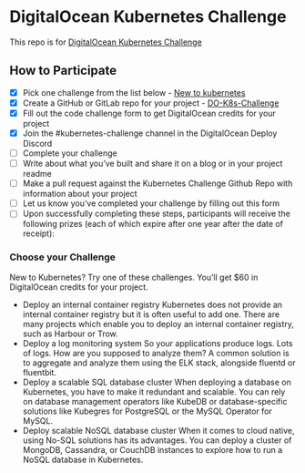 # DigitalOcean Kubernetes Challenge
This repo is for [DigitalOcean Kubernetes Challenge](https://www.digitalocean.com/community/pages/kubernetes-challenge)

## How to Participate
- [x] Pick one challenge from the list below - [New to kubernetes](#choose-your-challenge)
- [x] Create a GitHub or GitLab repo for your project - [DO-K8s-Challenge](https://github.com/JAG-010/DO-K8s-Challenge)
- [x] Fill out the code challenge form to get DigitalOcean credits for your project
- [x] Join the #kubernetes-challenge channel in the DigitalOcean Deploy Discord
- [ ] Complete your challenge
- [ ] Write about what you’ve built and share it on a blog or in your project readme
- [ ] Make a pull request against the Kubernetes Challenge Github Repo with information about your project 
- [ ] Let us know you’ve completed your challenge by filling out this form 
- [ ] Upon successfully completing these steps, participants will receive the following prizes (each of which expire after one year after the date of receipt):

### Choose your Challenge
New to Kubernetes? Try one of these challenges. You’ll get $60 in DigitalOcean credits for your project. 
- Deploy an internal container registry
Kubernetes does not provide an internal container registry but it is often useful to add one. There are many projects which enable you to deploy an internal container registry, such as Harbour or Trow.
- Deploy a log monitoring system
So your applications produce logs. Lots of logs. How are you supposed to analyze them? A common solution is to aggregate and analyze them using the ELK stack, alongside fluentd or fluentbit.
- Deploy a scalable SQL database cluster
When deploying a database on Kubernetes, you have to make it redundant and scalable. You can rely on database management operators like KubeDB or database-specific solutions like Kubegres for PostgreSQL or the MySQL Operator for MySQL. 
- Deploy scalable NoSQL database cluster
When it comes to cloud native, using No-SQL solutions has its advantages. You can deploy a cluster of MongoDB, Cassandra, or CouchDB instances to explore how to run a NoSQL database in Kubernetes. 

